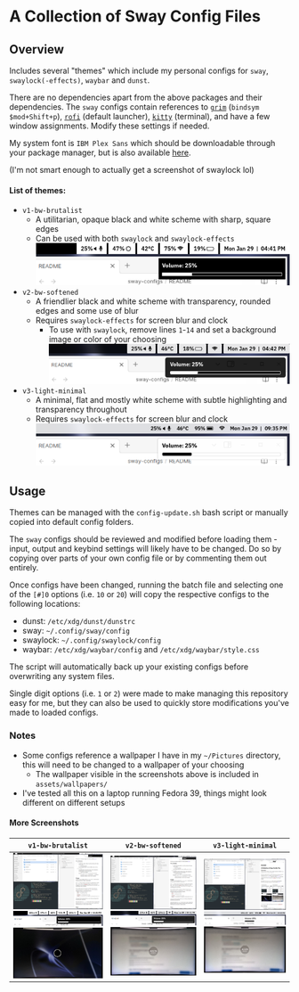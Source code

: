 # A Collection of Sway Config Files
## Overview
Includes several "themes" which include my personal configs for `sway`, `swaylock(-effects)`, `waybar` and `dunst`.

There are no dependencies apart from the above packages and their dependencies. The `sway` configs contain references to [`grim`](https://github.com/emersion/grim) (`bindsym $mod+Shift+p`), [`rofi`](https://github.com/davatorium/rofi) (default launcher), [`kitty`](https://github.com/kovidgoyal/kitty) (terminal), and have a few window assignments. Modify these settings if needed.

My system font is `IBM Plex Sans` which should be downloadable through your package manager, but is also available [here](https://github.com/IBM/plex/releases/tag/v6.4.0).

(I'm not smart enough to actually get a screenshot of swaylock lol)
#### List of themes:
- `v1-bw-brutalist`
	- A utilitarian, opaque black and white scheme with sharp, square edges
	- Can be used with both `swaylock` and `swaylock-effects`
	![v1 zoom screenshot](https://github.com/5ubie/sway-configs/blob/main/assets/v1-screenshot-zoom.png?raw=true)
- `v2-bw-softened`
	- A friendlier black and white scheme with transparency, rounded edges and some use of blur
	- Requires `swaylock-effects` for screen blur and clock
		- To use with `swaylock`, remove lines `1`-`14` and set a background image or color of your choosing
	![v2 zoom screenshot](https://github.com/5ubie/sway-configs/blob/main/assets/v2-screenshot-zoom.png?raw=true)
- `v3-light-minimal`
	- A minimal, flat and mostly white scheme with subtle highlighting and transparency throughout
	- Requires `swaylock-effects` for screen blur and clock
	![v3 zoom screenshot](https://github.com/5ubie/sway-configs/blob/main/assets/v3-screenshot-zoom.png?raw=true)
## Usage
Themes can be managed with the `config-update.sh` bash script or manually copied into default config folders.

The `sway` configs should be reviewed and modified before loading them - input, output and keybind settings will likely have to be changed. Do so by copying over parts of your own config file or by commenting them out entirely.

Once configs have been changed, running the batch file and selecting one of the `[#]0` options (i.e. `10` or `20`) will copy the respective configs to the following locations:
- dunst: `/etc/xdg/dunst/dunstrc`
- sway: `~/.config/sway/config`
- swaylock: `~/.config/swaylock/config`
- waybar: `/etc/xdg/waybar/config` and `/etc/xdg/waybar/style.css`

The script will automatically back up your existing configs before overwriting any system files.

Single digit options (i.e. `1` or `2`) were made to make managing this repository easy for me, but they can also be used to quickly store modifications you've made to loaded configs.

### Notes
- Some configs reference a wallpaper I have in my `~/Pictures` directory, this will need to be changed to a wallpaper of your choosing
	- The wallpaper visible in the screenshots above is included in `assets/wallpapers/`
- I've tested all this on a laptop running Fedora 39, things might look different on different setups

#### More Screenshots
| `v1-bw-brutalist` | `v2-bw-softened` | `v3-light-minimal` |
| ---- | ---- | ---- |
| ![v1 full screenshot](https://github.com/5ubie/sway-configs/blob/main/assets/v1-screenshot.png?raw=true)![v1 zoom screenshot](https://github.com/5ubie/sway-configs/blob/main/assets/v1-screenshot-zoom.png?raw=true)![v1 swaylock pic](https://github.com/5ubie/sway-configs/blob/main/assets/v1-swaylock-pic.jpg?raw=true) | ![v2 full screenshot](https://github.com/5ubie/sway-configs/blob/main/assets/v2-screenshot.png?raw=true)![v2 zoom screenshot](https://github.com/5ubie/sway-configs/blob/main/assets/v2-screenshot-zoom.png?raw=true)![v2 swaylock pic](https://github.com/5ubie/sway-configs/blob/main/assets/v2-swaylock-pic.jpg?raw=true) | ![v3 full screenshot](https://github.com/5ubie/sway-configs/blob/main/assets/v3-screenshot.png?raw=true)![v3 zoom screenshot](https://github.com/5ubie/sway-configs/blob/main/assets/v3-screenshot-zoom.png?raw=true)![v2 swaylock pic](https://github.com/5ubie/sway-configs/blob/main/assets/v2-swaylock-pic.jpg?raw=true) |
